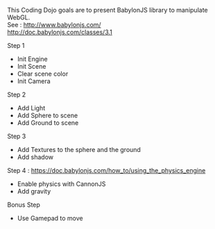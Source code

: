 This Coding Dojo goals are to present BabylonJS library to manipulate WebGL.
<br>See : http://www.babylonjs.com/
<br>http://doc.babylonjs.com/classes/3.1

Step 1
* Init Engine
* Init Scene
* Clear scene color
* Init Camera


Step 2
* Add Light
* Add Sphere to scene
* Add Ground to scene

Step 3
* Add Textures to the sphere and the ground
* Add shadow

Step 4 : https://doc.babylonjs.com/how_to/using_the_physics_engine
* Enable physics with CannonJS
* Add gravity

Bonus Step 
* Use Gamepad to move